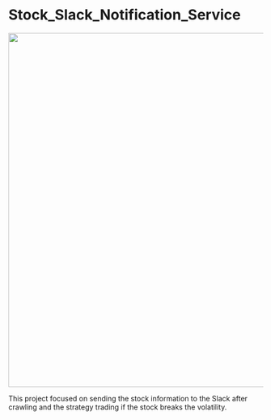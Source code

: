 # Stock_Slack_Notification_Service

<img src="https://image.ajunews.com/content/image/2020/09/16/20200916170701739575.jpg" width="700" height="700">

This project focused on sending the stock information to the Slack after crawling and the strategy trading if the stock breaks the volatility.
